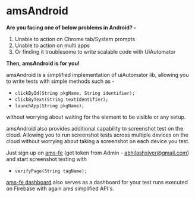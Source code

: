 # amsAndroid

**Are you facing one of below problems in Android? -**
1. Unable to action on Chrome tab/System prompts
2. Unable to action on multi apps
3. Or finding it troublesome to write scalable code with UiAutomator

**Then, amsAndroid is for you!**

amsAndroid is a simplified implementation of uiAutomator lib, allowing you to write tests with simple methods such as -

- `clickById(String pkgName, String identifier);`
- `clickByText(String textIdentifier);`
- `launchApp(String pkgName);`

without worrying about waiting for the element to be visible or any setup.

amsAndroid also provides additional capability to screenshot test on the cloud.
Allowing you to run screenshot tests across multiple devices on the cloud without worrying about taking a screenshot on each device you test.

Just sign up on [ams-fe](https://ams-fe.web.app/) (get token from Admin - abhilashsiyer@gmail.com) and start screenshot testing with

- `verifyPage(String tagName);`

[ams-fe dashboard](https://ams-fe.web.app) also serves as a dashboard for your test runs executed on Firebase with again ams simplified API's.
